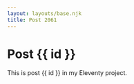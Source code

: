 ```yaml
---
layout: layouts/base.njk
title: Post 2061
---
```


# Post {{ id }}

This is post {{ id }} in my Eleventy project.
